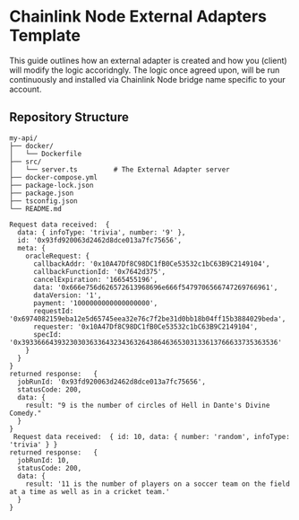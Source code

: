 # Chainlink Node External Adapters Template
This guide outlines how an external adapter is created and how you (client) will modify the logic accoridngly. The logic once agreed upon, will be run continuously and installed via Chainlink Node bridge name specific to your account.


## Repository Structure
```
my-api/
├── docker/
│   └── Dockerfile
├── src/
│   └── server.ts         # The External Adapter server
├── docker-compose.yml
├── package-lock.json
├── package.json
├── tsconfig.json
└── README.md
```




```
Request data received:  {
  data: { infoType: 'trivia', number: '9' },
  id: '0x93fd920063d2462d8dce013a7fc75656',
  meta: {
    oracleRequest: {
      callbackAddr: '0x10A47Df8C98DC1fB0Ce53532c1bC63B9C2149104',
      callbackFunctionId: '0x7642d375',
      cancelExpiration: '1665455196',
      data: '0x666e756d626572613968696e666f5479706566747269766961',
      dataVersion: '1',
      payment: '1000000000000000000',
      requestId: '0x6974082159eba12e5d65745eea32e76c7f2be31d0bb18b04ff15b3884029beda',
      requester: '0x10A47Df8C98DC1fB0Ce53532c1bC63B9C2149104',
      specId: '0x3933666439323030363364323436326438646365303133613766633735363536'
    }
  }
}
returned response:   {
  jobRunId: '0x93fd920063d2462d8dce013a7fc75656',
  statusCode: 200,
  data: {
    result: "9 is the number of circles of Hell in Dante's Divine Comedy."
  }
}
 Request data received:  { id: 10, data: { number: 'random', infoType: 'trivia' } }
returned response:   {
  jobRunId: 10,
  statusCode: 200,
  data: {
    result: '11 is the number of players on a soccer team on the field at a time as well as in a cricket team.'
  }
}
```
